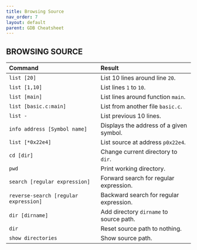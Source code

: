 ```yaml
---
title: Browsing Source
nav_order: 7
layout: default
parent: GDB Cheatsheet
---
```


## **BROWSING SOURCE**

| Command                               | Result                                  |
| :------------------------------------ | :-------------------------------------- |
| `list [20]`                           | List 10 lines around line `20`.         |
| `list [1,10]`                         | List lines `1` to `10`.                 |
| `list [main]`                         | List lines around function `main`.      |
| `list [basic.c:main]`                 | List from another file `basic.c`.       |
| `list -`                              | List previous 10 lines.                 |
| `info address [Symbol name]`          | Displays the address of a given symbol. |
| `list [*0x22e4]`                      | List source at address `p0x22e4`.       |
| `cd [dir]`                            | Change current directory to `dir`.      |
| `pwd`                                 | Print working directory.                |
| `search [regular expression]`         | Forward search for regular expression.  |
| `reverse-search [regular expression]` | Backward search for regular expression. |
| `dir [dirname]`                       | Add directory `dirname` to source path. |
| `dir`                                 | Reset source path to nothing.           |
| `show directories`                    | Show source path.                       |